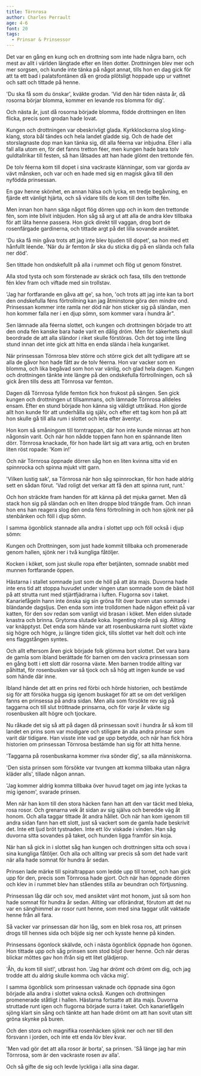 ```yaml
---
title: Törnrosa
author: Charles Perrault
age: 4-6
font: 20
tags:
  - Prinsar & Prinsessor
---
```


Det var en gång en kung och en drottning som inte hade några barn, och mest av allt i världen längtade efter en liten dotter. Drottningen blev mer och mer sorgsen, och kunde inte tänka på något annat, tills hon en dag gick för att ta ett bad i palatsfontänen då en groda plötsligt hoppade upp ur vattnet och satt och tittade på henne.

'Du ska få som du önskar', kväkte grodan. 'Vid den här tiden nästa år, då rosorna börjar blomma, kommer en levande ros blomma för dig'.

Och nästa år, just då rosorna började blomma, födde drottningen en liten flicka, precis som grodan hade lovat.

Kungen och drottningen var obeskrivligt glada. Kyrkklockorna slog kling-klang, stora bål tändes och hela landet gladde sig. Och de hade det storslagnaste dop man kan tänka sig, dit alla féerna var inbjudna. Eller i alla fall alla utom en, för det fanns tretton féer, men kungen hade bara tolv guldtallrikar till festen, så han låtsades att han hade glömt den trettonde fén.

De tolv féerna kom till dopet i sina vackraste klänningar, som var gjorda av vävt månsken, och var och en hade med sig en magisk gåva till den nyfödda prinsessan.

En gav henne skönhet, en annan hälsa och lycka, en tredje begåvning, en fjärde ett vänligt hjärta, och så vidare tills de kom till den tolfte fén.

Men innan hon hann säga något flög dörren upp och in kom den trettonde fén, som inte blivit inbjuden. Hon såg så arg ut att alla de andra klev tillbaka för att låta henne passera. Hon gick direkt till vaggan, drog bort de rosenfärgade gardinerna, och tittade argt på det lilla sovande ansiktet.

'Du ska få min gåva trots att jag inte blev bjuden till dopet', sa hon med ett hånfullt léende. 'När du är femton år ska du sticka dig på en slända och falla ner död'.

Sen tittade hon ondskefullt på alla i rummet och flög ut genom fönstret.

Alla stod tysta och som förstenade av skräck och fasa, tills den trettonde fén klev fram och viftade med sin trollstav.

'Jag har fortfarande en gåva att ge', sa hon, 'och trots att jag inte kan ta bort den ondskefulla féns förtrollning kan jag åtminstone göra den mindre ond. Prinsessan kommer inte ramla ner död när hon sticker sig på sländan, men hon kommer falla ner i en djup sömn, som kommer vara i hundra år".

Sen lämnade alla féerna slottet, och kungen och drottningen började tro att den onda fén kanske bara hade varit en dålig dröm. Men för säkerhets skull beordrade de att alla sländor i riket skulle förstöras. Och det tog inte lång stund innan det inte gick att hitta en enda slända i hela kungariket.

När prinsessan Törnrosa blev större och större gick det allt tydligare att se alla de gåvor hon hade fått av de tolv féerna. Hon var vacker som en blomma, och lika begåvad som hon var vänlig, och glad hela dagen. Kungen och drottningen tänkte inte längre på den ondskefulla förtrollningen, och så gick åren tills dess att Törnrosa var femton.

Dagen då Törnrosa fyllde femton fick hon frukost på sängen. Sen gick kungen och drottningen ut tillsammans, och lämnade Törnrosa alldeles ensam. Efter en stund började hon känna sig väldigt uttråkad. Hon gjorde allt hon kunde för att underhålla sig själv, och efter ett tag kom hon på att hon skulle gå till alla rum i slottet och leta efter äventyr.

Hon kom så småningom till torntrappan, där hon inte kunde minnas att hon någonsin varit. Och när hon nådde toppen fann hon en spännande liten dörr. Törnrosa knackade, för hon hade lärt sig att vara artig, och en bruten liten röst ropade: 'Kom in!'

Och när Törnrosa öppnade dörren såg hon en liten kvinna sitta vid en spinnrocka och spinna mjukt vitt garn.

'Vilken lustig sak', sa Törnrosa när hon såg spinnrockan, för hon hade aldrig sett en sådan förut. 'Vad roligt det verkar att få den att spinna runt, runt.'

Och hon sträckte fram handen för att känna på det mjuka garnet. Men då stack hon sig på sländan och en liten droppe blod trängde fram. Och innan hon ens han reagera slog den onda féns förtrollning in och hon sjönk ner på stenbänken och föll i djup sömn.

I samma ögonblick stannade alla andra i slottet upp och föll också i djup sömn:

Kungen och Drottningen, som just hade kommit tillbaka och promenerade genom hallen, sjönk ner i två kungliga fåtöljer.

Kocken i köket, som just skulle ropa efter betjänten, somnade snabbt med munnen fortfarande öppen.

Hästarna i stallet somnade just som de höll på att äta majs. Duvorna hade inte ens tid att stoppa huvudet under vingen utan somnade som de bäst höll på att strutta runt med stjärtfjädrarna i luften. Flugorna sov i taket. Kanariefågeln hann inte önska sig sin gröna filt över buren utan somnade i bländande dagsljus. Den enda som inte trolldomen hade någon effekt på var katten, för den sov redan som vanligt vid brasan i köket. Men elden slutade knastra och brinna. Grytorna slutade koka. Ingenting rörde på sig. Allting var knäpptyst. Det enda som hände var att rosenbuskarna runt slottet växte sig högre och högre, ju längre tiden gick, tills slottet var helt dolt och inte ens flaggstången syntes.

Och allt eftersom åren gick började folk glömma bort slottet. Det vara bara de gamla som ibland berättade för barnen om den vackra prinsessan som en gång bott i ett slott där rosorna växte. Men barnen trodde allting var påhittat, för rosenbusken var så tjock och så hög att ingen kunde se vad som hände där inne.

Ibland hände det att en prins red förbi och hörde historien, och bestämde sig för att försöka hugga sig igenom buskaget för att se om det verkligen fanns en prinsessa på andra sidan. Men alla som försökte rev sig på taggarna och till slut tröttnade prinsarna, och för varje år växte sig rosenbusken allt högre och tjockare.

Nu råkade det sig så att på dagen då prinsessan sovit i hundra år så kom till landet en prins som var modigare och stiligare än alla andra prinsar som varit där tidigare. Han visste inte vad ge upp betydde, och när han fick höra historien om prinsessan Törnrosa bestämde han sig för att hitta henne.

'Taggarna på rosenbuskarna kommer riva sönder dig', sa alla människorna.

'Den sista prinsen som försökte var tvungen att komma tillbaka utan några kläder alls', tillade någon annan.

'Jag kommer aldrig komma tillbaka över huvud taget om jag inte lyckas ta mig igenom', svarade prinsen.

Men när han kom till den stora häcken fann han att den var täckt med bleka, rosa rosor. Och grenarna vek åt sidan av sig själva och beredde väg åt honom. Och alla taggar tittade åt andra hållet. Och när han kom igenom till andra sidan fann han ett slott, just så vackert som de gamla hade beskrivit det. Inte ett ljud bröt tystnaden. Inte ett löv viskade i vinden. Han såg duvorna sitta sovandes på taket, och hunden ligga framför sin koja.

När han så gick in i slottet såg han kungen och drottningen sitta och sova i sina kungliga fåtöljer. Och alla och allting var precis så som det hade varit när alla hade somnat för hundra år sedan.

Prinsen lade märke till spiraltrappan som ledde upp till tornet, och han gick upp för den, precis som Törnrosa hade gjort. Och när han öppnade dörren och klev in i rummet blev han ståendes stilla av beundran och förtjusning.

Prinsessan låg där och sov, med ansiktet vänt mot honom, just så som hon hade somnat för hundra år sedan. Allting var oförändrat, förutom att det nu var en sänghimmel av rosor runt henne, som med sina taggar utåt vaktade henne från all fara.

Så vacker var prinsessan där hon låg, som en blek rosa ros, att prinsen drogs till hennes sida och böjde sig ner och kysste henne på kinden.

Prinsessans ögonlock skälvde, och i nästa ögonblick öppnade hon ögonen. Hon tittade upp och såg prinsen som stod böjd över henne. Och när deras blickar möttes gav hon ifrån sig ett litet glädjerop.

'Åh, du kom till sist!', utbrast hon. 'Jag har drömt och drömt om dig, och jag trodde att du aldrig skulle komma och väcka mig'.

I samma ögonblick som prinsessan vaknade och öppnade sina ögon började alla andra i slottet vakna också. Kungen och drottningen promenerade ståtligt i hallen. Hästarna fortsatte att äta majs. Duvorna struttade runt igen och flugorna började surra i taket. Och kanariefågeln sjöng klart sin sång och tänkte att han hade drömt om att han sovit utan sitt gröna skynke på buren.

Och den stora och magnifika rosenhäcken sjönk ner och ner till den försvann i jorden, och inte ett enda löv blev kvar.

'Men vad gör det att alla rosor är borta', sa prinsen. 'Så länge jag har min Törnrosa, som är den vackraste rosen av alla'.

Och så gifte de sig och levde lyckliga i alla sina dagar.
